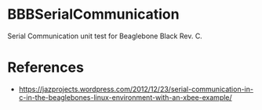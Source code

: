 # BBBSerialCommunication
Serial Communication unit test for Beaglebone Black Rev. C.

# References
- https://jazprojects.wordpress.com/2012/12/23/serial-communication-in-c-in-the-beaglebones-linux-environment-with-an-xbee-example/
